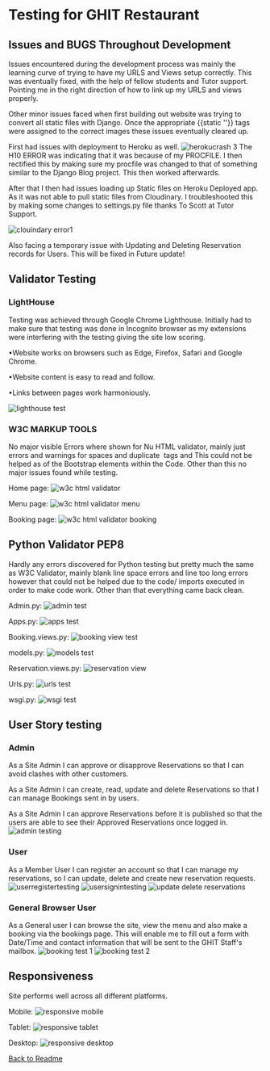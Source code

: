 # Testing for GHIT Restaurant

## Issues and BUGS Throughout Development

Issues encountered during the development process was mainly the learning curve of trying to have my URLS and Views setup correctly.
This was eventually fixed, with the help of fellow students and Tutor support. Pointing me in the right direction of how to link up my URLS and views properly.

Other minor issues faced when first building out website was trying to convert all static files with Django.
Once the appropriate {{static ''}} tags  were assigned to the correct images these issues eventually cleared up.

First had issues with deployment to Heroku as well. 
![herokucrash 3](https://user-images.githubusercontent.com/65243328/176644389-f1fadd8a-b36a-4357-b294-790617ddf2cd.JPG)
The H10 ERROR was indicating that it was because of my PROCFILE. I then rectified this by making sure my procfile was changed to that of
something similar to the Django Blog project. This then worked afterwards.

After that I then had issues loading up Static files on Heroku Deployed app. As it was not able to pull static files from Cloudinary.
I troubleshooted this by making some changes to settings.py file thanks To Scott at Tutor Support.

![clouindary error1](https://user-images.githubusercontent.com/65243328/176645228-bf756a86-030a-4d29-ba20-39064d5c80ef.JPG)

Also facing a temporary issue with Updating and Deleting Reservation records for Users.
This will be fixed in Future update!

## Validator Testing

### LightHouse

Testing was achieved through Google Chrome Lighthouse. Initially had to make sure that testing was done in Incognito browser as
my extensions were interfering with the testing giving the site low scoring.

•Website works on browsers such as Edge, Firefox, Safari and Google Chrome.

•Website content is easy to read and follow.

•Links between pages work harmoniously.

![lighthouse test](https://user-images.githubusercontent.com/65243328/176645805-81882a92-bc96-4fee-bc31-73465c3112b7.JPG)

### W3C MARKUP TOOLS

No major visible Errors where shown for Nu HTML validator, mainly just errors and warnings for spaces and duplicate <img> tags and <tabs>
This could not be helped as of the Bootstrap elements within the Code. Other than this no major issues found while testing.
 
  Home page:
 ![w3c html validator](https://user-images.githubusercontent.com/65243328/176647111-40a6e7c3-af06-42eb-b993-dd1de7ffd828.JPG)
  
  Menu page:
  ![w3c html validator menu](https://user-images.githubusercontent.com/65243328/176647467-f0983951-f6c3-42df-8804-d2fbc4735bdc.JPG)
  
  Booking page:
  ![w3c html validator booking](https://user-images.githubusercontent.com/65243328/176647515-c71d8db9-6227-42cc-a6cb-7237ed6fb179.JPG)
  


## Python Validator PEP8
  
  Hardly any errors discovered for Python testing but pretty much the same as W3C Validator, mainly blank line space errors and line too long errors
  however that could not be helped due to the code/ imports executed in order to make code work. Other than that everything came back clean.
  
  Admin.py:
  ![admin test](https://user-images.githubusercontent.com/65243328/176648420-f980aa1c-f0b8-45ac-8ad5-b619be41c7f2.JPG)
  
  Apps.py:
![apps test](https://user-images.githubusercontent.com/65243328/176648423-0f0e196e-80ad-4292-a04a-c35462cea7a7.JPG)
  
  Booking.views.py:
![booking view test](https://user-images.githubusercontent.com/65243328/176648427-067ccf92-725e-4ac0-aea0-17e4834f1736.JPG)
  
  models.py:
![models test](https://user-images.githubusercontent.com/65243328/176648429-690820ce-332b-42ef-8d5a-84acfc919895.JPG)
  
  Reservation.views.py:
![reservation view](https://user-images.githubusercontent.com/65243328/176648430-f208a01b-afb0-44c2-af91-2e12ddada1d7.JPG)
  
  Urls.py:
![urls test](https://user-images.githubusercontent.com/65243328/176648433-f20c5984-4134-48bf-a72f-30b0ca441a63.JPG)
  
  wsgi.py:
![wsgi test](https://user-images.githubusercontent.com/65243328/176648437-f862e96d-b6d0-455e-81cc-780b3ecabd9b.JPG)

  
 ## User Story testing
  
  ### Admin
As a Site Admin I can approve or disapprove Reservations so that I can avoid clashes with other customers.

As a Site Admin I can create, read, update and delete Reservations so that I can manage Bookings sent in by users.

As a Site Admin I can approve Reservations before it is published so that the users are able to see their Approved Reservations once logged in.
![admin testing](https://user-images.githubusercontent.com/65243328/176649580-87797a1e-bb08-499d-bf32-3248f3220171.JPG)

   ### User
  As a Member User I can register an account so that I can manage my reservations, so I can update, delete and create new reservation requests.
  ![userregistertesting](https://user-images.githubusercontent.com/65243328/176650555-a4a947c0-9b9b-453b-83bb-bac61d17981f.JPG)
![usersignintesting](https://user-images.githubusercontent.com/65243328/176650559-ca4d9d2a-2516-41f0-8752-3abee5005833.JPG)
![update delete reservations](https://user-images.githubusercontent.com/65243328/176649989-38b3978c-f049-4262-bcb1-e34cfbb8d114.JPG)
  
 ### General Browser User
  As a General user I can browse the site, view the menu and also make a booking via the bookings page. This will enable me to fill out a form with Date/Time
  and contact information that will be sent to the GHIT Staff's mailbox.
  ![booking test 1](https://user-images.githubusercontent.com/65243328/176651312-a6f3d57a-89f4-4e56-8f16-9a7a8c8cd8a4.JPG)
![booking test 2](https://user-images.githubusercontent.com/65243328/176651316-6f13b3d8-947d-4018-b4ef-f89507e03d24.JPG)

  
 ## Responsiveness
  
 Site performs well across all different platforms.
  
  Mobile:
  ![responsive mobile](https://user-images.githubusercontent.com/65243328/176651692-7ee0689a-8d39-4f19-afc2-c44209436553.JPG)
  
  Tablet:
![responsive tablet](https://user-images.githubusercontent.com/65243328/176651696-ebef4a23-973b-4de2-b0f9-0b306c9e8c49.JPG)
  
  Desktop:
![responsive desktop](https://user-images.githubusercontent.com/65243328/176651699-ad485f01-70b3-46f6-af9d-de8c35d14a04.JPG)

  
[Back to Readme]([https://mikacodez.github.io/mellowte/](https://github.com/MikaCodez/GHITrestaurant#readme))
